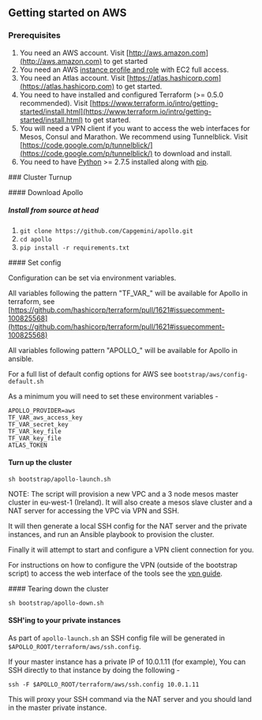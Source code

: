 ## Getting started on AWS

### Prerequisites

1. You need an AWS account. Visit [http://aws.amazon.com](http://aws.amazon.com) to get started
2. You need an AWS [instance profile and role](http://docs.aws.amazon.com/IAM/latest/UserGuide/instance-profiles.html) with EC2 full access.
3. You need an Atlas account. Visit [https://atlas.hashicorp.com](https://atlas.hashicorp.com) to get started.
4. You need to have installed and configured Terraform (>= 0.5.0 recommended). Visit [https://www.terraform.io/intro/getting-started/install.html](https://www.terraform.io/intro/getting-started/install.html) to get started.
5. You will need a VPN client if you want to access the web interfaces for Mesos, Consul and Marathon. We recommend using Tunnelblick. Visit [https://code.google.com/p/tunnelblick/](https://code.google.com/p/tunnelblick/) to download and install.
6. You need to have [Python](https://www.python.org/) >= 2.7.5 installed along with [pip](https://pip.pypa.io/en/latest/installing.html).

### Cluster Turnup

#### Download Apollo

##### Install from source at head
1. ```git clone https://github.com/Capgemini/apollo.git```
2. ```cd apollo```
3. ```pip install -r requirements.txt```

#### Set config

Configuration can be set via environment variables.

All variables following the pattern "TF_VAR_" will be available for Apollo in terraform, see [https://github.com/hashicorp/terraform/pull/1621#issuecomment-100825568](https://github.com/hashicorp/terraform/pull/1621#issuecomment-100825568)

All variables following pattern "APOLLO_" will be available for Apollo in ansible.

For a full list of default config options for AWS see ```bootstrap/aws/config-default.sh```

As a minimum you will need to set these environment variables -

```
APOLLO_PROVIDER=aws
TF_VAR_aws_access_key
TF_VAR_secret_key
TF_VAR_key_file
TF_VAR_key_file
ATLAS_TOKEN
```

#### Turn up the cluster
```
sh bootstrap/apollo-launch.sh
```

NOTE: The script will provision a new VPC and a 3 node mesos master cluster in eu-west-1 (Ireland). It will also create a mesos slave cluster and a NAT server for accessing the VPC via VPN and SSH.

It will then generate a local SSH config for the NAT server and the private instances, and run an
Ansible playbook to provision the cluster.

Finally it will attempt to start and configure a VPN client connection for you.

For instructions on how to configure the VPN (outside of the bootstrap script) to access the web interface of the tools see the [vpn guide](../aws/vpn.md).

#### Tearing down the cluster
```
sh bootstrap/apollo-down.sh
```

#### SSH'ing to your private instances

As part of ```apollo-launch.sh``` an SSH config file will be generated in ```$APOLLO_ROOT/terraform/aws/ssh.config```.

If your master instance has a private IP of 10.0.1.11 (for example), You can SSH directly to that instance by doing the following -

```
ssh -F $APOLLO_ROOT/terraform/aws/ssh.config 10.0.1.11
```

This will proxy your SSH command via the NAT server and you should land in the master private instance.
